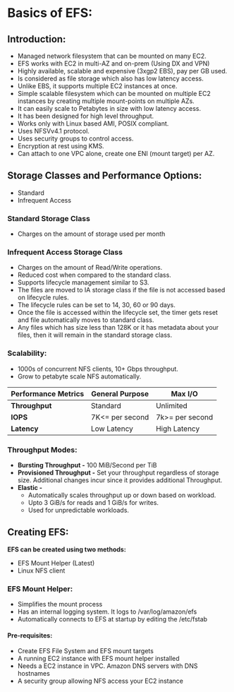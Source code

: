 # Basics of EFS:

## Introduction:

- Managed network filesystem that can be mounted on many EC2.
- EFS works with EC2 in multi-AZ and on-prem (Using DX and VPN)
- Highly available, scalable and expensive (3xgp2 EBS), pay per GB used.
- Is considered as file storage which also has low latency access.
- Unlike EBS, it supports multiple EC2 instances at once.
- Simple scalable filesystem which can be mounted on multiple EC2 instances by creating multiple mount-points on multiple AZs.
- It can easily scale to Petabytes in size with low latency access.
- It has been designed for high level throughput.
- Works only with Linux based AMI, POSIX compliant.
- Uses NFSVv4.1 protocol.
- Uses security groups to control access.
- Encryption at rest using KMS.
- Can attach to one VPC alone, create one ENI (mount target) per AZ.

## Storage Classes and Performance Options:
- Standard
- Infrequent Access

### Standard Storage Class
- Charges on the amount of storage used per month

### Infrequent Access Storage Class
- Charges on the amount of Read/Write operations.
- Reduced cost when compared to the standard class.
- Supports lifecycle management similar to S3.
- The files are moved to IA storage class if the file is not accessed based on lifecycle rules.
- The lifecycle rules can be set to 14, 30, 60 or 90 days.
- Once the file is accessed within the lifecycle set, the timer gets reset and file automatically moves to standard class.
- Any files which has size less than 128K or it has metadata about your files, then it will remain in the standard storage class.

### Scalability:
- 1000s of concurrent NFS clients, 10+ Gbps throughput.
- Grow to petabyte scale NFS automatically.


| **Performance Metrics** | **General Purpose**	 | **Max I/O**     |
|-------------------------|----------------------|-----------------|
| **Throughput**	         | Standard	            | Unlimited       |
| **IOPS**	               | 7K<= per second	     | 7k>= per second |
| **Latency**             | 	Low Latency         | 	High Latency   | 

### Throughput Modes:

- **Bursting Throughput -**  100 MiB/Second per TiB
- **Provisioned Throughput -** Set your throughput regardless of storage size. Additional changes incur since it provides 
  additional Throughput.
- **Elastic -**
  - Automatically scales throughput up or down based on workload.
  - Upto 3 GiB/s for reads and 1 GiB/s for writes.
  - Used for unpredictable workloads.

## Creating EFS:

**EFS can be created using two methods:**

- EFS Mount Helper (Latest)
- Linux NFS client

### EFS Mount Helper:

- Simplifies the mount process
- Has an internal logging system. It logs to /var/log/amazon/efs
- Automatically connects to EFS at startup by editing the /etc/fstab

#### Pre-requisites:

- Create EFS File System and EFS mount targets
- A running EC2 instance with EFS mount helper installed
- Needs a EC2 instance in VPC. Amazon DNS servers with DNS hostnames
- A security group allowing NFS access your EC2 instance